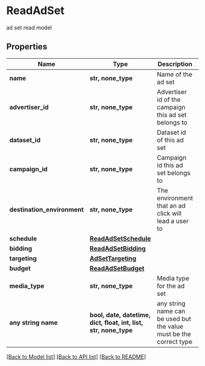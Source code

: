 # ReadAdSet

ad set read model

## Properties
Name | Type | Description | Notes
------------ | ------------- | ------------- | -------------
**name** | **str, none_type** | Name of the ad set | [optional] 
**advertiser_id** | **str, none_type** | Advertiser id of the campaign this ad set belongs to | [optional] 
**dataset_id** | **str, none_type** | Dataset id of this ad set | [optional] 
**campaign_id** | **str, none_type** | Campaign id this ad set belongs to | [optional] 
**destination_environment** | **str, none_type** | The environment that an ad click will lead a user to | [optional] 
**schedule** | [**ReadAdSetSchedule**](ReadAdSetSchedule.md) |  | [optional] 
**bidding** | [**ReadAdSetBidding**](ReadAdSetBidding.md) |  | [optional] 
**targeting** | [**AdSetTargeting**](AdSetTargeting.md) |  | [optional] 
**budget** | [**ReadAdSetBudget**](ReadAdSetBudget.md) |  | [optional] 
**media_type** | **str, none_type** | Media type for the ad set | [optional] 
**any string name** | **bool, date, datetime, dict, float, int, list, str, none_type** | any string name can be used but the value must be the correct type | [optional]

[[Back to Model list]](../README.md#documentation-for-models) [[Back to API list]](../README.md#documentation-for-api-endpoints) [[Back to README]](../README.md)


